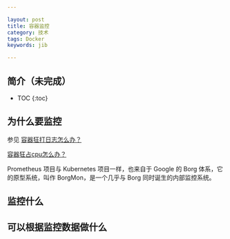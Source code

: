 ```yaml
---

layout: post
title: 容器监控
category: 技术
tags: Docker
keywords: jib

---
```


## 简介（未完成）

* TOC
{:toc}


## 为什么要监控

参见 [容器狂打日志怎么办？](http://qiankunli.github.io/2019/03/05/container_log.html)

[容器狂占cpu怎么办？](http://qiankunli.github.io/2019/03/06/container_cpu.html)

Prometheus 项目与 Kubernetes 项目一样，也来自于 Google 的 Borg 体系，它的原型系统，叫作 BorgMon，是一个几乎与 Borg 同时诞生的内部监控系统。



## 监控什么

## 可以根据监控数据做什么


